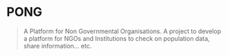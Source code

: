 PONG
====

> A Platform for Non Governmental Organisations.
> A project to develop a platform for NGOs and Institutions to check on population data, share information... etc.
